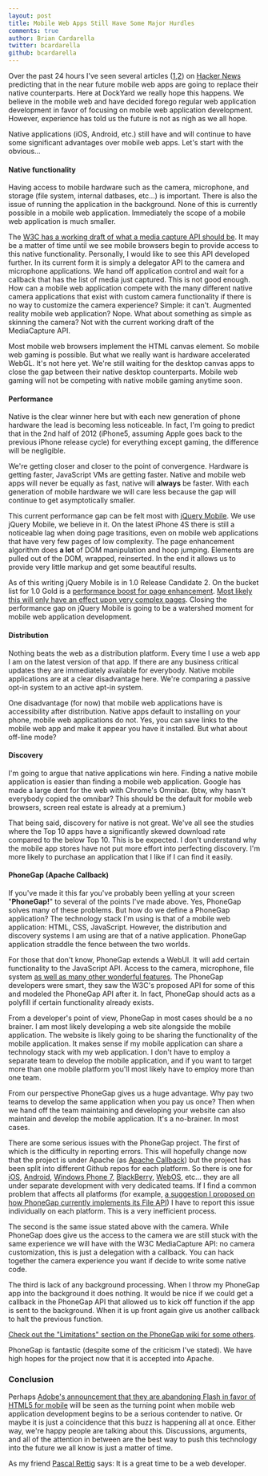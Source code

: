 ```yaml
---
layout: post
title: Mobile Web Apps Still Have Some Major Hurdles
comments: true
author: Brian Cardarella
twitter: bcardarella
github: bcardarella
---
```


Over the past 24 hours I've seen several articles ([1](http://venturebeat.com/2011/11/09/mobile-web/),[2](http://www.guardian.co.uk/technology/blog/2011/nov/03/will-html5-replace-native-apps)) on [Hacker News](http://news.ycombinator.com)
predicting that in the near future mobile web apps are going to
replace their native counterparts. Here at DockYard we really hope this
happens. We believe in the mobile web and have decided forego regular
web application development in favor of focusing on mobile web
application development. However, experience has told us the future is not as nigh as we
all hope.

Native applications (iOS, Android, etc.) still have and will continue
to have some significant advantages over mobile web apps. Let's start
with the obvious...

#### Native functionality

Having access to mobile hardware such as the camera, microphone, and
storage (file system, internal datbases, etc...) is important. There is also the issue
of running the application in the background. None of this is currently
possible in a mobile web application. Immediately the scope of a mobile
web application is much smaller.

The [W3C has a working draft of what a media capture API should
be](http://www.w3.org/TR/html-media-capture/). It may be a
matter of time until we see mobile browsers begin to provide access to
this native functionality. Personally, I would like to see this API
developed further. In its current form it is simply a delegator API to
the camera and microphone applications. We hand off application control and wait for a
callback that has the list of media just captured. This is not good
enough. How can a mobile web application compete with the many
different native camera applications that exist with custom camera
functionality if there is no way to
customize the camera experience? Simple: it can't. Augmented reality
mobile web application? Nope. What about something as simple as skinning
the camera? Not with the current working draft of the MediaCapture API.

Most mobile web browsers implement the HTML canvas element. So mobile
web gaming is possible. But what we really want is hardware accelerated
WebGL. It's not here yet. We're still waiting for the desktop
canvas apps to close the gap between their native desktop counterparts.
Mobile web gaming will not be competing with native mobile gaming
anytime soon.

#### Performance

Native is the clear winner here but with each new generation of phone
hardware the lead is becoming less noticeable. In fact, I'm going to
predict that in the 2nd half of 2012 (iPhone5, assuming Apple goes back
to the previous iPhone release cycle) for everything
except gaming, the difference will be negligible.

We're getting closer and closer to the point of convergence. Hardware is
getting faster, JavaScript VMs are getting faster. Native and mobile web
apps will never be equally as fast, native will **always** be faster.
With each generation of mobile hardware we will care less because the gap will continue to get asymptotically
smaller.

This current performance gap can be felt most with [jQuery
Mobile](http://jquerymobile.com). We use jQuery Mobile, we believe in
it. On the latest iPhone 4S there is still a noticeable lag when
doing page trasitions, even on mobile web applications that have very few
pages of low complexity. The page enhancement algorithm does **a lot** of
DOM manipulation and hoop jumping. Elements are pulled out of the DOM,
wrapped, reinserted. In the end it allows us to
provide very little markup and get some beautiful results.

As of this writing jQuery Mobile is in 1.0 Release Candidate 2. On the bucket
list for 1.0 Gold is a [performance boost for page enhancement](https://github.com/jquery/jquery-mobile/issues/2853).
[Most likely this will only have an effect upon very complex pages](https://twitter.com/#!/jquerymobile/status/133670336318291969).
Closing the performance gap on jQuery Mobile is going to be a watershed
moment for mobile web application development.

#### Distribution

Nothing beats the web as a distribution platform. Every time I use a web
app I am on the latest version of that app. If there are any business
critical updates they are immediately available for everybody. Native
mobile applications are at a clear disadvantage here. We're comparing a
passive opt-in system to an active apt-in system.

One disadvantage (for now) that mobile web applications have is
accessibility after distribution. Native apps default to installing on
your phone, mobile web applications do not. Yes, you can save links to
the mobile web app and make it appear you have it installed. But what
about off-line mode?

#### Discovery

I'm going to argue that native applications win here. Finding a native
mobile application is easier than finding a mobile web application.
Google has made a large dent for the web with Chrome's Omnibar. (btw,
why hasn't everybody copied the omnibar? This should be the default for mobile
web browsers, screen real estate is already at a premium.)

That being said, discovery for native is not great. We've
all see the studies where the Top 10 apps have a significantly skewed
download rate compared to the below Top 10. This is be expected. I don't
understand why the mobile app stores have not put more effort into
perfecting discovery. I'm more likely to purchase an application that I
like if I can find it easily.

#### PhoneGap (Apache Callback)

If you've made it this far you've probably been yelling at your screen
"**PhoneGap!**" to several of the points I've made above. Yes, PhoneGap solves many of these problems. But how do
we define a PhoneGap application? The technology stack I'm using is that
of a mobile web application: HTML, CSS, JavaScript. However, the
distribution and discovery systems I am using are that of a native
application. PhoneGap application straddle the fence between the two
worlds.

For those that don't know, PhoneGap extends a WebUI. It will add certain
functionality to the JavaScript API. Access to the camera, microphone,
file system [as well as many other wonderful features](http://docs.phonegap.com/en/1.2.0/index.html).
The PhoneGap developers were smart, they saw the W3C's proposed API for
some of this and modeled the PhoneGap API after it. In fact, PhoneGap
should acts as a polyfill if certain functionality already exists.

From a developer's point of view, PhoneGap in most cases should be a no
brainer. I am most likely developing a web site alongside the mobile
application. The website is likely going to be sharing the
functionality of the mobile application. It makes sense if my
mobile application can share a technology stack with my web application.
I don't have to employ a separate team to develop the mobile
application, and if you want to target more than one mobile platform
you'll most likely have to employ more than one team.

From our perspective PhoneGap gives us a
huge advantage. Why pay two teams to develop the same application when you
pay us once? Then when we hand off the team maintaining and developing
your website can also maintain and develop the mobile application. It's
a no-brainer. In most cases.

There are some serious issues with the PhoneGap project. The first of
which is the difficulty in reporting errors. This will hopefully change
now that the project is under Apache (as [Apache Callback](http://wiki.phonegap.com/w/page/46311152/apache-callback-proposal))
but the project has been split into different Github repos for each
platform. So there is one for [iOS](https://github.com/phonegap/phonegap-iphone), [Android](https://github.com/phonegap/phonegap-android), [Windows Phone 7](https://github.com/phonegap/phonegap-wp7), [BlackBerry](https://github.com/phonegap/phonegap-blackberry-webworks), [WebOS](https://github.com/phonegap/phonegap-webos), etc... they are all under separate development with very dedicated teams. If I find a common problem that affects all platforms (for example, [a suggestion I proposed on how PhoneGap currently implements its File API](https://github.com/phonegap/phonegap-iphone/issues/280)) I have to report this issue individually on each platform. This is a very inefficient process.

The second is the same issue stated above with the camera. While PhoneGap does give us the access to the camera we are still stuck
with the same experience we will have with the W3C MediaCapture API: no
camera customization, this is just a delegation with a callback. You can
hack together the camera experience you want if decide to write some
native code.

The third is lack of any background processing. When I throw my PhoneGap
app into the background it does nothing. It would be nice if we could
get a callback in the PhoneGap API that allowed us to kick off function
if the app is sent to the background. When it is up front again give us
another callback to halt the previous function.

[Check out the "Limitations" section on the PhoneGap wiki for some
others](http://wiki.phonegap.com/w/page/36752779/PhoneGap%20Plugins).

PhoneGap is fantastic (despite some of the criticism I've stated). We have
high hopes for the project now that it is accepted into Apache.

### Conclusion

Perhaps [Adobe's announcement that they are abandoning Flash in
favor of HTML5 for mobile](http://techland.time.com/2011/11/09/mobile-flash-abandoned-for-html5-adobe-surrenders-apple-wins/?iid=tl-main-lede) will be seen as the turning point when
mobile web application development begins to be a serious contender to
native. Or maybe it is just a coincidence that this buzz is happening
all at once. Either way, we're happy
people are talking about this. Discussions, arguments, and all of the
attention in between are the best way to push this technology into the
future we all know is just a matter of time.

As my friend [Pascal Rettig](http://twitter.com/cykod) says: It is a great time to be a web developer.

